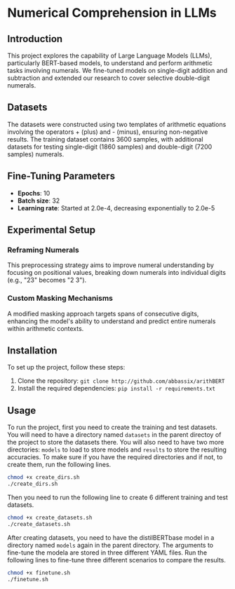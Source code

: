 # Numerical Comprehension in LLMs

## Introduction
This project explores the capability of Large Language Models (LLMs), particularly BERT-based models, to understand and perform arithmetic tasks involving numerals. We fine-tuned models on single-digit addition and subtraction and extended our research to cover selective double-digit numerals.

## Datasets
The datasets were constructed using two templates of arithmetic equations involving the operators + (plus) and - (minus), ensuring non-negative results. The training dataset contains 3600 samples, with additional datasets for testing single-digit (1860 samples) and double-digit (7200 samples) numerals.

## Fine-Tuning Parameters
- **Epochs**: 10
- **Batch size**: 32
- **Learning rate**: Started at 2.0e-4, decreasing exponentially to 2.0e-5

## Experimental Setup
### Reframing Numerals
This preprocessing strategy aims to improve numeral understanding by focusing on positional values, breaking down numerals into individual digits (e.g., "23" becomes "2 3").

### Custom Masking Mechanisms
A modified masking approach targets spans of consecutive digits, enhancing the model's ability to understand and predict entire numerals within arithmetic contexts.

## Installation
To set up the project, follow these steps:
1. Clone the repository: `git clone http://github.com/abbassix/arithBERT`
2. Install the required dependencies: `pip install -r requirements.txt`

## Usage
To run the project, first you need to create the training and test datasets. You will need to have a directory named `datasets` in the parent directoy of the project to store the datasets there. You will also need to have two more directories: `models` to load to store models and `results` to store the resulting accuracies.
To make sure if you have the required directories and if not, to create them, run the following lines.
```bash
chmod +x create_dirs.sh
./create_dirs.sh
```
Then you need to run the following line to create 6 different training and test datasets.
```bash
chmod +x create_datasets.sh
./create_datasets.sh
```
After creating datasets, you need to have the distilBERTbase model in a directory named `models` again in the parent directory. The arguments to fine-tune the modela are stored in three different YAML files. Run the following lines to fine-tune three different scenarios to compare the results.
```bash
chmod +x finetune.sh
./finetune.sh
```
